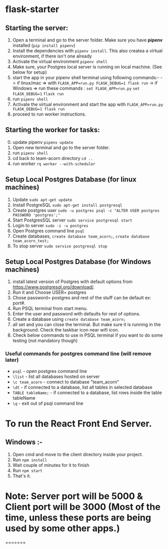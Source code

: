 # flask-starter

## Starting the server:

1. Open a terminal and go to the server folder. Make sure you have **pipenv** installed (`pip install pipenv`)
2. Install the dependencies with `pipenv install`. This also createa a virtual environment, if there isn't one already
3. Activate the virtual environment `pipenv shell`
4. Make sure, your Postgres local server is running on local machine. (See below for setup)
5. start the app in your pipenv shell terminal using following commands:-
   -> if linux/mac => with `FLASK_APP=run.py FLASK_DEBUG=1 flask run`
   -> if Windows => run these commands :
   `set FLASK_APP=run.py`
   `set FLASK_DEBUG=1`
   `flask run`
6. run `pipenv shell`
7. Activate the virtual environment and start the app with `FLASK_APP=run.py FLASK_DEBUG=1 flask run`
8. proceed to run worker instructions.

## Starting the worker for tasks:

0. update pipenv `pipenv update`
1. Open new terminal and go to the server folder.
2. run `pipenv shell`
3. cd back to team-acorn directory `cd ..`
4. run worker `rq worker --with-scheduler`

## Setup Local Postgres Database (for linux machines)

1. Update `sudo apt-get update`
2. Install PostgreSQL `sudo apt-get install postgresql`
3. Create postgres user `sudo -u postgres psql -c "ALTER USER postgres PASSWORD 'postgres';"`
4. Start PostgresSQL server `sudo service postgresql start`
5. Login to server `sudo -i -u postgres`
6. Open Postgres command line `psql`
7. Create databases, `create database team_acorn;`, `create database team_acorn_test;`
8. To stop server `sudo service postgresql stop`

## Setup Local Postgres Database (for Windows machines)

1. install latest version of Postgres with default options from https://www.postgresql.org/download/.
2. Run it and Choose USER= postgres
3. Chose password= postgres and rest of the stuff can be default ex: port#.
4. Run PSQL terminal from start menu.
5. Enter the user and password with defaults for rest of options.
6. Create a database using `create database team_acorn;`
7. all set and you can close the terminal. But make sure it is running in the background. Check the taskbar icon near wifi icon.
8. Check below commands to use in PSQL terminal if you want to do some testing (not mandatory though)

### Useful commands for postgres command line (will remove later)

- `psql` - open postgres command line
- `\list` - list all databases hosted on server
- `\c team_acorn` - connect to database "team_acorn"
- `\dt` - if connected to a database, list all tables in selected database
- `TABLE tableName;` - if connected to a database, list rows inside the table tableName
- `\q` - exit out of psql command line

# To run the React Front End Server.

## Windows :-

1. Open cmd and move to the client directory inside your project.
2. Run `npm install`
3. Wait couple of minutes for it to finish
4. Run `npm start`
5. That's it.

# Note: Server port will be 5000 & Client port will be 3000 (Most of the time, unless these ports are being used by some other apps.)

=======
